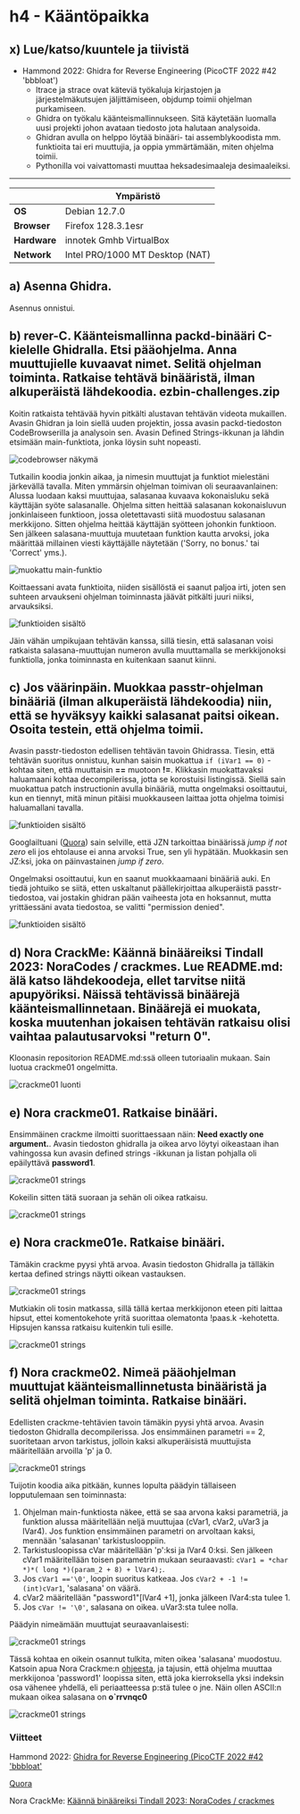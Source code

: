 # h4 - Kääntöpaikka
## x) Lue/katso/kuuntele ja tiivistä
- Hammond 2022: Ghidra for Reverse Engineering (PicoCTF 2022 #42 'bbbloat')
  - ltrace ja strace ovat käteviä työkaluja kirjastojen ja järjestelmäkutsujen jäljittämiseen, objdump toimii ohjelman purkamiseen.
  - Ghidra on työkalu käänteismallinnukseen. Sitä käytetään luomalla uusi projekti johon avataan tiedosto jota halutaan analysoida.
  - Ghidran avulla on helppo löytää binääri- tai assemblykoodista mm. funktioita tai eri muuttujia, ja oppia ymmärtämään, miten ohjelma toimii.
  - Pythonilla voi vaivattomasti muuttaa heksadesimaaleja desimaaleiksi.

 ---
|       |   Ympäristö                |
|--------- | ------------------------------- |
| **OS** | Debian 12.7.0  |
| **Browser** | Firefox 128.3.1esr |
| **Hardware** | innotek Gmhb VirtualBox |
| **Network** | Intel PRO/1000 MT Desktop (NAT) |

## a) Asenna Ghidra.

Asennus onnistui.

## b) rever-C. Käänteismallinna packd-binääri C-kielelle Ghidralla. Etsi pääohjelma. Anna muuttujielle kuvaavat nimet. Selitä ohjelman toiminta. Ratkaise tehtävä binääristä, ilman alkuperäistä lähdekoodia. ezbin-challenges.zip

Koitin ratkaista tehtävää hyvin pitkälti alustavan tehtävän videota mukaillen. Avasin Ghidran ja loin siellä uuden projektin, jossa avasin packd-tiedoston CodeBrowserilla ja analysoin sen. Avasin Defined Strings-ikkunan ja lähdin etsimään main-funktiota, jonka löysin suht nopeasti. 

![codebrowser näkymä](https://github.com/vparikainen/hakkerointi-haavoittuvuudet/blob/main/pics/h4-packd1.png)

Tutkailin koodia jonkin aikaa, ja nimesin muuttujat ja funktiot mielestäni järkevällä tavalla. Miten ymmärsin ohjelman toimivan oli seuraavanlainen: Alussa luodaan kaksi muuttujaa, salasanaa kuvaava kokonaisluku sekä käyttäjän syöte salasanalle. Ohjelma sitten heittää salasanan kokonaisluvun jonkinlaiseen funktioon, jossa oletettavasti siitä muodostuu salasanan merkkijono. Sitten ohjelma heittää käyttäjän syötteen johonkin funktioon. Sen jälkeen salasana-muuttuja muutetaan funktion kautta arvoksi, joka määrittää millainen viesti käyttäjälle näytetään ('Sorry, no bonus.' tai 'Correct' yms.).

![muokattu main-funktio](https://github.com/vparikainen/hakkerointi-haavoittuvuudet/blob/main/pics/h4-packd4.png)

Koittaessani avata funktioita, niiden sisällöstä ei saanut paljoa irti, joten sen suhteen arvaukseni ohjelman toiminnasta jäävät pitkälti juuri niiksi, arvauksiksi. 

![funktioiden sisältö](https://github.com/vparikainen/hakkerointi-haavoittuvuudet/blob/main/pics/h4-packd3.png)

Jäin vähän umpikujaan tehtävän kanssa, sillä tiesin, että salasanan voisi ratkaista salasana-muuttujan numeron avulla muuttamalla se merkkijonoksi funktiolla, jonka toiminnasta en kuitenkaan saanut kiinni.

## c) Jos väärinpäin. Muokkaa passtr-ohjelman binääriä (ilman alkuperäistä lähdekoodia) niin, että se hyväksyy kaikki salasanat paitsi oikean. Osoita testein, että ohjelma toimii.

Avasin passtr-tiedoston edellisen tehtävän tavoin Ghidrassa. Tiesin, että tehtävän suoritus onnistuu, kunhan saisin muokattua ``if (iVar1 == 0)`` -kohtaa siten, että muuttaisin **==** muotoon **!=**. Klikkasin muokattavaksi haluamaani kohtaa decompilerissa, jotta se korostuisi listingissä. Siellä sain muokattua patch instructionin avulla binääriä, mutta ongelmaksi osoittautui, kun en tiennyt, mitä minun pitäisi muokkauseen laittaa jotta ohjelma toimisi haluamallani tavalla.

![funktioiden sisältö](https://github.com/vparikainen/hakkerointi-haavoittuvuudet/blob/main/pics/h4-passtr1.png)

Googlailtuani ([Quora](#viitteet)) sain selville, että JZN tarkoittaa binäärissä _jump if not zero_ eli jos ehtolause ei anna arvoksi True, sen yli hypätään. Muokkasin sen JZ:ksi, joka on päinvastainen _jump if zero_.

Ongelmaksi osoittautui, kun en saanut muokkaamaani binääriä auki. En tiedä johtuiko se siitä, etten uskaltanut päällekirjoittaa alkuperäistä passtr-tiedostoa, vai jostakin ghidran pään vaiheesta jota en hoksannut, mutta yrittäessäni avata tiedostoa, se valitti "permission denied". 

![funktioiden sisältö](https://github.com/vparikainen/hakkerointi-haavoittuvuudet/blob/main/pics/h4-passtr2.png)

## d) Nora CrackMe: Käännä binääreiksi Tindall 2023: NoraCodes / crackmes. Lue README.md: älä katso lähdekoodeja, ellet tarvitse niitä apupyöriksi. Näissä tehtävissä binäärejä käänteismallinnetaan. Binäärejä ei muokata, koska muutenhan jokaisen tehtävän ratkaisu olisi vaihtaa palautusarvoksi "return 0".

Kloonasin repositorion README.md:ssä olleen tutoriaalin mukaan. Sain luotua crackme01 ongelmitta.

![crackme01 luonti](https://github.com/vparikainen/hakkerointi-haavoittuvuudet/blob/main/pics/h4-crackme1.png)

## e) Nora crackme01. Ratkaise binääri.

Ensimmäinen crackme ilmoitti suorittaessaan näin: **Need exactly one argument.**. Avasin tiedoston ghidralla ja oikea arvo löytyi oikeastaan ihan vahingossa kun avasin defined strings -ikkunan ja listan pohjalla oli epäilyttävä **password1**.

![crackme01 strings](https://github.com/vparikainen/hakkerointi-haavoittuvuudet/blob/main/pics/h4-crackme2.png)

Kokeilin sitten tätä suoraan ja sehän oli oikea ratkaisu.

![crackme01 strings](https://github.com/vparikainen/hakkerointi-haavoittuvuudet/blob/main/pics/h4-crackme3.png)

## e) Nora crackme01e. Ratkaise binääri.

Tämäkin crackme pyysi yhtä arvoa. Avasin tiedoston Ghidralla ja tälläkin kertaa defined strings näytti oikean vastauksen.

![crackme01 strings](https://github.com/vparikainen/hakkerointi-haavoittuvuudet/blob/main/pics/h4-crackme4.png)

Mutkiakin oli tosin matkassa, sillä tällä kertaa merkkijonon eteen piti laittaa hipsut, ettei komentokehote yritä suorittaa olematonta !paas.k -kehotetta. Hipsujen kanssa ratkaisu kuitenkin tuli esille.

![crackme01 strings](https://github.com/vparikainen/hakkerointi-haavoittuvuudet/blob/main/pics/h4-crackme5.png)

## f) Nora crackme02. Nimeä pääohjelman muuttujat käänteismallinnetusta binääristä ja selitä ohjelman toiminta. Ratkaise binääri.

Edellisten crackme-tehtävien tavoin tämäkin pyysi yhtä arvoa. Avasin tiedoston Ghidralla decompilerissa.  Jos ensimmäinen parametri == 2, suoritetaan arvon tarkistus, jolloin kaksi alkuperäisistä muuttujista määritellään arvoilla 'p' ja 0.

![crackme01 strings](https://github.com/vparikainen/hakkerointi-haavoittuvuudet/blob/main/pics/h4-crackme6.png)

Tuijotin koodia aika pitkään, kunnes lopulta päädyin tällaiseen lopputulemaan sen toiminnasta:
1. Ohjelman main-funktiosta näkee, että se saa arvona kaksi parametriä, ja funktion alussa määritellään neljä muuttujaa (cVar1, cVar2, uVar3 ja lVar4). Jos funktion ensimmäinen parametri on arvoltaan kaksi, mennään 'salasanan' tarkistuslooppiin. 
2. Tarkistusloopissa cVar määritellään 'p':ksi ja lVar4 0:ksi. Sen jälkeen cVar1 määritellään toisen parametrin mukaan seuraavasti: ``cVar1 = *char *)*( long *)(param_2 + 8) + lVar4);``.
3. Jos ``cVar1 =='\0'``, loopin suoritus katkeaa. Jos ``cVar2 + -1 != (int)cVar1``, 'salasana' on väärä.
4. cVar2 määritellään "password1"[lVar4 +1], jonka jälkeen lVar4:sta tulee 1.
5. Jos ``cVar != '\0'``, salasana on oikea. uVar3:sta tulee nolla.

Päädyin nimeämään muuttujat seuraavanlaisesti:

![crackme01 strings](https://github.com/vparikainen/hakkerointi-haavoittuvuudet/blob/main/pics/h4-crackme7.png)

Tässä kohtaa en oikein osannut tulkita, miten oikea 'salasana' muodostuu. Katsoin apua Nora Crackme:n [ohjeesta](#viitteet), ja tajusin, että ohjelma muuttaa merkkijonoa 'password1' loopissa siten, että joka kierroksella yksi indeksin osa vähenee yhdellä, eli periaatteessa p:stä tulee o jne. Näin ollen ASCII:n mukaan oikea salasana on **o`rrvnqc0**

![crackme01 strings](https://github.com/vparikainen/hakkerointi-haavoittuvuudet/blob/main/pics/h4-crackme8.png)

### Viitteet

Hammond 2022: [Ghidra for Reverse Engineering (PicoCTF 2022 #42 'bbbloat'](https://www.youtube.com/watch?v=oTD_ki86c9I&ab_channel=JohnHammond)

[Quora](https://www.quora.com/What-is-the-difference-between-the-JZ-and-JNZ-instructions-in-assembly-language)

Nora CrackMe: [Käännä binääreiksi Tindall 2023: NoraCodes / crackmes](https://github.com/NoraCodes/crackmes)

